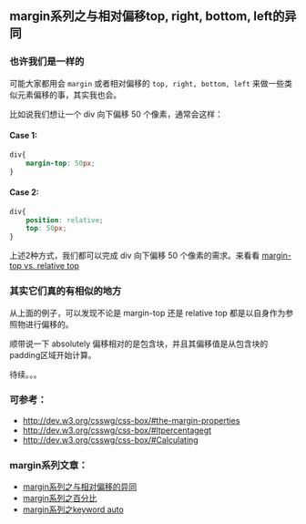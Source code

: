 ## margin系列之与相对偏移top, right, bottom, left的异同

### 也许我们是一样的

可能大家都用会 `margin` 或者相对偏移的 `top, right, bottom, left` 来做一些类似元素偏移的事，其实我也会。

比如说我们想让一个 div 向下偏移 50 个像素，通常会这样：

#### Case 1:

```css
div{
	margin-top: 50px;
}
```

#### Case 2:

```css
div{
	position: relative;
	top: 50px;
}
```

上述2种方式，我们都可以完成 div 向下偏移 50 个像素的需求。来看看 [margin-top vs. relative top](http://demo.doyoe.com/css/margin/margin-top-vs-relative-top.htm)

### 其实它们真的有相似的地方

从上面的例子，可以发现不论是 margin-top 还是 relative top 都是以自身作为参照物进行偏移的。

顺带说一下 absolutely 偏移相对的是包含块，并且其偏移值是从包含块的padding区域开始计算。

待续。。。

### 可参考：

* http://dev.w3.org/csswg/css-box/#the-margin-properties
* http://dev.w3.org/csswg/css-box/#ltpercentagegt
* http://dev.w3.org/csswg/css-box/#Calculating

### margin系列文章：

* [margin系列之与相对偏移的异同](http://blog.doyoe.com/~posts/css/2013-12-02-margin%E7%B3%BB%E5%88%97%E4%B9%8B%E4%B8%8E%E7%9B%B8%E5%AF%B9%E5%81%8F%E7%A7%BB%E7%9A%84%E5%BC%82%E5%90%8C.md)
* [margin系列之百分比](http://blog.doyoe.com/~posts/css/2013-11-30-margin%E7%B3%BB%E5%88%97%E4%B9%8B%E7%99%BE%E5%88%86%E6%AF%94.md)
* [margin系列之keyword auto](http://blog.doyoe.com/~posts/css/2013-11-29-margin%E7%B3%BB%E5%88%97%E4%B9%8Bkeyword%20auto.md)